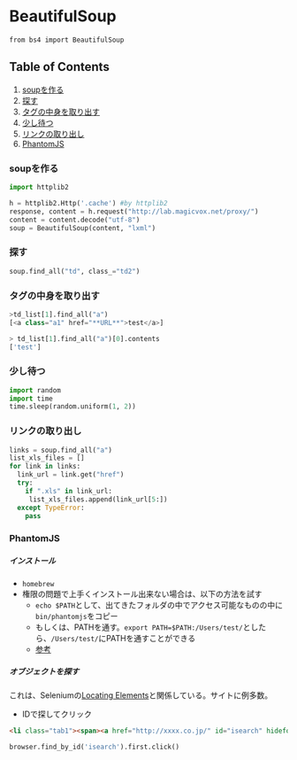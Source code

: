 # BeautifulSoup
`from bs4 import BeautifulSoup`

## Table of Contents
1. [soupを作る](#soupを作る)
2. [探す](#探す)
3. [タグの中身を取り出す](#タグの中身を取り出す)
4. [少し待つ](#少し待つ)
5. [リンクの取り出し](#リンクの取り出し)
6. [PhantomJS](#phantomjs)


### soupを作る
```python
import httplib2

h = httplib2.Http('.cache') #by httplib2
response, content = h.request("http://lab.magicvox.net/proxy/")
content = content.decode("utf-8")
soup = BeautifulSoup(content, "lxml")
```

### 探す
```python
soup.find_all("td", class_="td2")
```

### タグの中身を取り出す
```python
>td_list[1].find_all("a")
[<a class="a1" href="**URL**">test</a>]

> td_list[1].find_all("a")[0].contents
['test']
```

### 少し待つ
```python
import random
import time
time.sleep(random.uniform(1, 2))
```

### リンクの取り出し
```python
links = soup.find_all("a")
list_xls_files = []
for link in links:
  link_url = link.get("href")
  try:
    if ".xls" in link_url:
     list_xls_files.append(link_url[5:])
  except TypeError:
    pass
```

### PhantomJS
##### インストール
* `homebrew`
* 権限の問題で上手くインストール出来ない場合は、以下の方法を試す
  * `echo $PATH`として、出てきたフォルダの中でアクセス可能なものの中に`bin/phantomjs`をコピー
  * もしくは、PATHを通す。`export PATH=$PATH:/Users/test/`としたら、`/Users/test/`にPATHを通すことができる
  * [参考](http://qiita.com/nbkn/items/01a11392921119fa0153)

##### オブジェクトを探す
これは、Seleniumの[Locating Elements](http://selenium-python.readthedocs.io/locating-elements.html)と関係している。サイトに例多数。
* IDで探してクリック
```html
<li class="tab1"><span><a href="http://xxxx.co.jp/" id="isearch" hidefocus="true">画像</a></span></li>
```
```python
browser.find_by_id('isearch').first.click()
```

